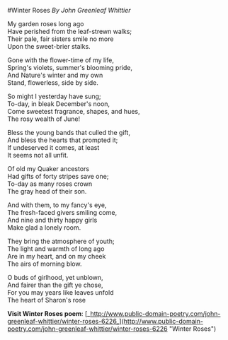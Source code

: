 #Winter Roses
*By John Greenleaf Whittier*  

My garden roses long ago  
Have perished from the leaf-strewn walks;  
Their pale, fair sisters smile no more  
Upon the sweet-brier stalks.  

Gone with the flower-time of my life,  
Spring's violets, summer's blooming pride,  
And Nature's winter and my own  
Stand, flowerless, side by side.  

So might I yesterday have sung;  
To-day, in bleak December's noon,  
Come sweetest fragrance, shapes, and hues,  
The rosy wealth of June!  

Bless the young bands that culled the gift,  
And bless the hearts that prompted it;  
If undeserved it comes, at least  
It seems not all unfit.  

Of old my Quaker ancestors  
Had gifts of forty stripes save one;  
To-day as many roses crown  
The gray head of their son.  

And with them, to my fancy's eye,  
The fresh-faced givers smiling come,  
And nine and thirty happy girls  
Make glad a lonely room.  

They bring the atmosphere of youth;  
The light and warmth of long ago  
Are in my heart, and on my cheek  
The airs of morning blow.  

O buds of girlhood, yet unblown,  
And fairer than the gift ye chose,  
For you may years like leaves unfold  
The heart of Sharon's rose  
  
**Visit Winter Roses poem**: [_http://www.public-domain-poetry.com/john-greenleaf-whittier/winter-roses-6226_](http://www.public-domain-poetry.com/john-greenleaf-whittier/winter-roses-6226 "Winter Roses")
